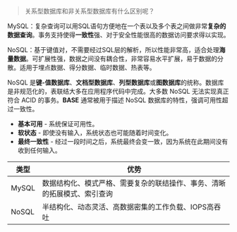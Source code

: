 > 关系型数据库和非关系型数据库有什么区别呢？

MySQL：复杂查询可以用SQL语句方便地在一个表以及多个表之间做非常**复杂的数据查询**。事务支持使得**一致性**强、对于安全性能很高的数据访问要求得以实现。

NoSQL：基于键值对，不需要经过SQL层的解析，所以性能非常高，适合处理**海量数据**。可扩展性强，数据之间没有耦合性，非常容易水平扩展，易于数据的分散。适用于埋点数据、得分数据、临时数据、热表等。

NoSQL 是**键-值数据库**、**文档型数据库**、**列型数据库**或**图数据库**的统称。数据库是非规范化的，表联结大多在应用程序代码中完成。大多数 NoSQL 无法实现真正符合 ACID 的事务。**BASE** 通常被用于描述 NoSQL 数据库的特性，强调可用性超过一致性。
-   **基本可用** - 系统保证可用性。
-   **软状态** - 即使没有输入，系统状态也可能随着时间变化。
-   **最终一致性** - 经过一段时间之后，系统最终会变一致，因为系统在此期间没有收到任何输入。

| 类型  | 优势                                                                     |
| ----- | ------------------------------------------------------------------------ |
| MySQL | 数据结构化、模式严格、需要复杂的联结操作、事务、清晰的拓展模式、索引查询 |
| NoSQL | 半结构化、动态灵活、高数据密集的工作负载、IOPS高吞吐                     |

